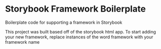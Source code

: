 # Storybook Framework Boilerplate

Boilerplate code for supporting a framework in Storybook

This project was built based off of the storybook html app. To start adding your new framework, replace instances of the word framework with your framework name
